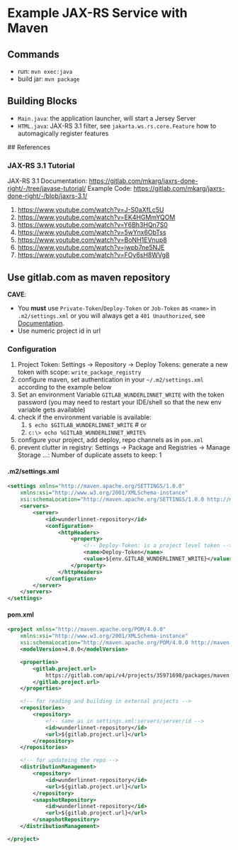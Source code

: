 # Example JAX-RS Service with Maven

## Commands

- run: `mvn exec:java`
- build jar: `mvn package`

## Building Blocks

- `Main.java`: the application launcher, will start a Jersey Server
- `HTML.java`: JAX-RS 3.1 filter, see `jakarta.ws.rs.core.Feature` how to automagically register features

## References

### JAX-RS 3.1 Tutorial

JAX-RS 3.1 Documentation: https://gitlab.com/mkarg/jaxrs-done-right/-/tree/javase-tutorial/
Example Code: https://gitlab.com/mkarg/jaxrs-done-right/-/blob/jaxrs-3.1/

1. https://www.youtube.com/watch?v=J-S0aXfLc5U
2. https://www.youtube.com/watch?v=EK4HGMmYQOM
3. https://www.youtube.com/watch?v=Y6Bh3HQn7S0
4. https://www.youtube.com/watch?v=5wYnx6ObTss
5. https://www.youtube.com/watch?v=BoNH1EVnup8
6. https://www.youtube.com/watch?v=jwpb7ne5NJE
7. https://www.youtube.com/watch?v=FOy6sH8WVg8

## Use gitlab.com as maven repository

**CAVE**: 
- You **must** use `Private-Token`/`Deploy-Token` or `Job-Token` as `<name>` in `.m2/settings.xml` or you will always get a `401 Unauthorized`, see [Documentation][1].
- Use numeric project id in url

### Configuration

1. Project Token: Settings → Repository → Deploy Tokens: generate a new token with scope: `write_package_registry`
2. configure maven, set authentication in your `~/.m2/settings.xml` according to the example below
3. Set an environment Variable `GITLAB_WUNDERLINNET_WRITE` with the token password (you may need to restart your IDE/shell so that the new env variable gets available)
4. check if the environment variable is available: 
   1. `$ echo $GITLAB_WUNDERLINNET_WRITE` # or
   2. `c:\> echo %GITLAB_WUNDERLINNET_WRITE%`
5. configure your project, add deploy, repo channels as in `pom.xml`
6. prevent clutter in registry: Settings → Package and Registries → Manage Storage ...: Number of duplicate assets to keep: 1

#### .m2/settings.xml

```xml
<settings xmlns="http://maven.apache.org/SETTINGS/1.0.0"
	xmlns:xsi="http://www.w3.org/2001/XMLSchema-instance"
	xsi:schemaLocation="http://maven.apache.org/SETTINGS/1.0.0 http://maven.apache.org/xsd/settings-1.0.0.xsd">
	<servers>
		<server>
			<id>wunderlinnet-repository</id>
			<configuration>
				<httpHeaders>
					<property>
                        <!-- Deploy-Token: is a project level token -->
						<name>Deploy-Token</name>
						<value>${env.GITLAB_WUNDERLINNET_WRITE}</value>
					</property>
				</httpHeaders>
			</configuration>
		</server>
	</servers>
</settings>
```
#### pom.xml

```xml
<project xmlns="http://maven.apache.org/POM/4.0.0"
    xmlns:xsi="http://www.w3.org/2001/XMLSchema-instance"
    xsi:schemaLocation="http://maven.apache.org/POM/4.0.0 http://maven.apache.org/xsd/maven-4.0.0.xsd">
    <modelVersion>4.0.0</modelVersion>

    <properties>
        <gitlab.project.url>
            https://gitlab.com/api/v4/projects/35971698/packages/maven
        </gitlab.project.url>
    </properties>

    <!-- for reading and building in external projects -->
    <repositories>
        <repository>
            <!-- same as in settings.xml:servers/server/id -->
            <id>wunderlinnet-repository</id>
            <url>${gitlab.project.url}</url>
        </repository>
    </repositories>

    <!-- for updateing the repo -->
    <distributionManagement>
        <repository>
            <id>wunderlinnet-repository</id>
            <url>${gitlab.project.url}</url>
        </repository>
        <snapshotRepository>
            <id>wunderlinnet-repository</id>
            <url>${gitlab.project.url}</url>
        </snapshotRepository>
    </distributionManagement>

</project>
```

[1]: https://docs.gitlab.com/ee/user/packages/maven_repository/#edit-the-settingsxml